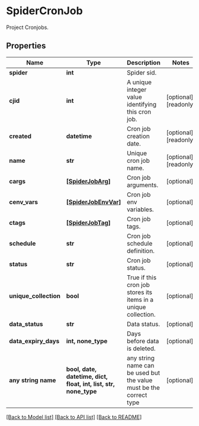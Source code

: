 # SpiderCronJob

Project Cronjobs.

## Properties
Name | Type | Description | Notes
------------ | ------------- | ------------- | -------------
**spider** | **int** | Spider sid. | 
**cjid** | **int** | A unique integer value identifying this cron job. | [optional] [readonly] 
**created** | **datetime** | Cron job creation date. | [optional] [readonly] 
**name** | **str** | Unique cron job name. | [optional] [readonly] 
**cargs** | [**[SpiderJobArg]**](SpiderJobArg.md) | Cron job arguments. | [optional] 
**cenv_vars** | [**[SpiderJobEnvVar]**](SpiderJobEnvVar.md) | Cron job env variables. | [optional] 
**ctags** | [**[SpiderJobTag]**](SpiderJobTag.md) | Cron job tags. | [optional] 
**schedule** | **str** | Cron job schedule definition. | [optional] 
**status** | **str** | Cron job status. | [optional] 
**unique_collection** | **bool** | True if this cron job stores its items in a unique collection. | [optional] 
**data_status** | **str** | Data status. | [optional] 
**data_expiry_days** | **int, none_type** | Days before data is deleted. | [optional] 
**any string name** | **bool, date, datetime, dict, float, int, list, str, none_type** | any string name can be used but the value must be the correct type | [optional]

[[Back to Model list]](../README.md#documentation-for-models) [[Back to API list]](../README.md#documentation-for-api-endpoints) [[Back to README]](../README.md)


